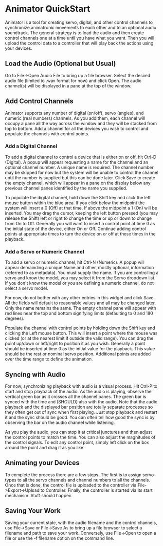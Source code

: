 <!-- john Wed Aug  2 17:01:44 PDT 2023  -->
<a name="top">
&nbsp;
</a>

# Animator QuickStart

Animator is a tool for creating servo, digital, and other control
channels to synchronize animatronic movements to each other and to
an optional audio soundtrack.  The general strategy is to load the
audio and then create control channels one at a time until you have
what you want.  Then you will upload the control data to a
controller that will play back the actions using your devices.

## Load the Audio (Optional but Usual)

Go to File->Open Audio File to bring up a file browser.  Select the
desired audio file (limited to .wav format for now) and click Open.
The audio channel(s) will be displayed in a pane at the top of the
window.

## Add Control Channels

Animator supports any number of digital (on/off), servo (angles), and
numeric (real numbers) channels.  As you add them, each channel will occupy
a pane all the way across the window and they will be stacked from top
to bottom.  Add a channel for all the devices you wish to control and
populate the channels with control points.

### Add a Digital Channel

To add a digital channel to control a device that is either on or off,
hit Ctrl-D (Digital).  A popup will appear requesting a name for the
channel and an optional channel number.  A unique name is required.
The channel number may be skipped for now but the system will be
unable to control the channel until the number is supplied but this can
be done later.  Click Save to create the empty channel, which will 
appear in a pane on the display below any previous channel panes
identified by the name you supplied.

To populate the digital channel, hold down the Shift key and click the
left mouse button within the blue area.  If you click below the 
midpoint the system will insert a 0 (Off) at that time.  If above the
midpoint a 1 (On) will be inserted.  You may drag the cursor, keeping
the left button pressed (you may release the Shift) left or right to
change the time or up or down to change from On to Off.  Generally
you will want to insert a control point at time 0 as the initial state
of the device, either On or Off.  Continue adding control points at
appropriate times to turn the device on or off at those times in the
playback.

### Add a Servo or Numeric Channel

To add a servo or numeric channel, hit Ctrl-N (Numeric).  A popup
will appear demainding a unique Name and other, mostly optional,
information (referred to as metadata).  You must supply the name.
If you are controlling a servo and know the model, you may select 
it from the Servo dropdown list.  If you don't know the model or
you are defining a numeric channel, do not select a servo model.

For now, do not bother with any other entries in this widget and
click Save.  All the fields will default to reasonable values and
all may be changed later.  Only the name remains the same.  The
empty channel pane will appear with red lines near the top and
bottom signifying limits (defaulting to 0 and 180 degrees).

Populate the channel with control points by holding down the Shift
key and clicking the Left mouse button.  This will insert a point
where the mouse was clicked (or at the nearest limit if outside
the valid range).  You can drag the point up/down or left/right to
position it as you wish.  Generally a point should be inserted at
time 0 as the initial value for the playback.  This value should be
the rest or nominal servo position.  Additional points are added
over the time range to define the animation.

## Syncing with Audio

For now, synchronizing playback with audio is a visual process.
Hit Ctrl-P to start and stop playback of the audio.  As the audio is
playing, observe the vertical green bar as it crosses all the
channel panes.  The green bar is synced with the time and (SHOULD)
also with the audio.  Note that the audio playback and the displayed
bar position are totally separate processes so they often get out
of sync when first playing.  Just stop playback and restart it and
the sync should be good.  You can often tell how good the sync is
by observing the bar on the audio channel while listening.

As you play the audio, you can stop it at critical junctures and then
adjust the control points to match the time.  You can also adjust the
magnitudes of the control signals.  To edit any control point,
simply left click on the box around the point and drag it as you like.

## Animating your Devices

To complete the process there are a few steps.  The first is to assign
servo types to all the servo channels and channel numbers to all the
channels.  Once that is done, the control file is uploaded to the
controller via File->Export->Upload to Controller.  Finally, the
controller is started via its start mechanism.  Stuff should happen.

## Saving Your Work

Saving your current state, with the audio filename and the control
channels, use File->Save or File->Save As to bring up a file browser
to select a filename and path to save your work.  Conversely, use
File->Open to open a file or use the -f filename option on the
command line.

